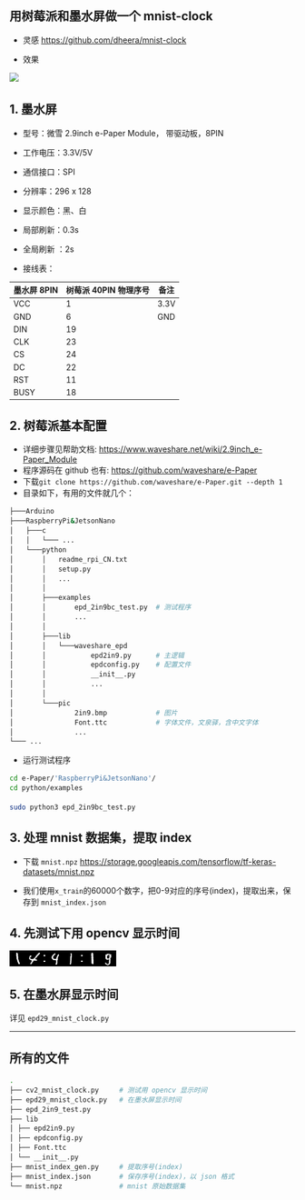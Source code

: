 ## 用树莓派和墨水屏做一个 mnist-clock

- 灵感 https://github.com/dheera/mnist-clock

- 效果

![](epd29-mnist-clock.jpg)

## 1. 墨水屏
- 型号：微雪 2.9inch e-Paper Module， 带驱动板，8PIN
- 工作电压：3.3V/5V
- 通信接口：SPI
- 分辨率：296 x 128
- 显示颜色：黑、白
- 局部刷新：0.3s
- 全局刷新 ：2s

- 接线表：

| 墨水屏 8PIN | 树莓派 40PIN 物理序号 | 备注 |
| ----------- | --------------------- | ---- |
| VCC         | 1                     | 3.3V |
| GND         | 6                     | GND  |
| DIN         | 19                    |
| CLK         | 23                    |
| CS          | 24                    |
| DC          | 22                    |
| RST         | 11                    |
| BUSY        | 18                    |


## 2. 树莓派基本配置

- 详细步骤见帮助文档: https://www.waveshare.net/wiki/2.9inch_e-Paper_Module
- 程序源码在 github 也有: https://github.com/waveshare/e-Paper
- 下载`git clone https://github.com/waveshare/e-Paper.git --depth 1`
- 目录如下，有用的文件就几个：

``` bash
├───Arduino
├───RaspberryPi&JetsonNano
│   ├───c
│   │   └─── ...
│   └───python
│       │   readme_rpi_CN.txt
│       │   setup.py
│       │   ...
│       │
│       ├───examples
│       │       epd_2in9bc_test.py  # 测试程序
│       │       ...
│       │
│       ├───lib
│       │   └───waveshare_epd
│       │           epd2in9.py      # 主逻辑
│       │           epdconfig.py    # 配置文件
│       │           __init__.py
│       │           ...
│       │
│       └───pic                
│               2in9.bmp            # 图片
│               Font.ttc            # 字体文件，文泉驿，含中文字体
│               ...
└─── ...

```

- 运行测试程序
 
``` bash
cd e-Paper/'RaspberryPi&JetsonNano'/
cd python/examples

sudo python3 epd_2in9bc_test.py
```

## 3. 处理 mnist 数据集，提取 index

- 下载 `mnist.npz`
https://storage.googleapis.com/tensorflow/tf-keras-datasets/mnist.npz

- 我们使用`x_train`的60000个数字，把0-9对应的序号(index)，提取出来，保存到 `mnist_index.json`


## 4. 先测试下用 opencv 显示时间

![](cv2-mnist-clock.png)


## 5. 在墨水屏显示时间

详见 `epd29_mnist_clock.py`

---

## 所有的文件

``` bash
.
├── cv2_mnist_clock.py     # 测试用 opencv 显示时间
├── epd29_mnist_clock.py   # 在墨水屏显示时间
├── epd_2in9_test.py
├── lib
│ ├── epd2in9.py
│ ├── epdconfig.py
│ ├── Font.ttc
│ └── __init__.py
├── mnist_index_gen.py     # 提取序号(index)
├── mnist_index.json       # 保存序号(index)，以 json 格式
└── mnist.npz              # mnist 原始数据集 

```
